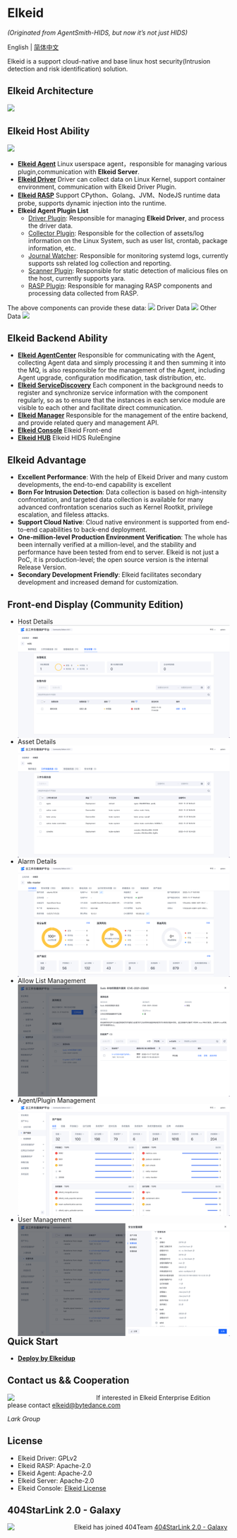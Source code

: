 # Elkeid

*(Originated from AgentSmith-HIDS, but now it’s not just HIDS)*

English | [简体中文](README-zh_CN.md)

Elkeid is a support cloud-native and base linux host security(Intrusion detection and risk identification) solution.

## Elkeid Architecture

<img src="server/docs/server.png"/>

##  Elkeid Host Ability
<img src="png/Ability_1.png"/>

* **[Elkeid Agent](agent)** Linux userspace agent，responsible for managing various plugin,communication with **Elkeid Server**.
* **[Elkeid Driver](driver)** Driver can collect data on Linux Kernel, support container environment, communication with Elkeid Driver Plugin.
* **[Elkeid RASP](rasp)** Support CPython、Golang、JVM、NodeJS runtime data probe, supports dynamic injection into the runtime.
* **Elkeid Agent Plugin List**
    * [Driver Plugin](https://github.com/bytedance/Elkeid/tree/main/plugins/driver): Responsible for managing **Elkeid Driver**, and process the driver data.
    * [Collector Plugin](https://github.com/bytedance/Elkeid/tree/main/plugins/collector): Responsible for the collection of assets/log information on the Linux System, such as user list, crontab, package information, etc.
    * [Journal Watcher](https://github.com/bytedance/Elkeid/tree/main/plugins/journal_watcher): Responsible for monitoring systemd logs, currently supports ssh related log collection and reporting.
    * [Scanner Plugin](https://github.com/bytedance/Elkeid/tree/main/plugins/scanner): Responsible for static detection of malicious files on the host, currently supports yara.
    * [RASP Plugin](https://github.com/bytedance/Elkeid/tree/main/rasp/plugin): Responsible for managing RASP components and processing data collected from RASP.


The above components can provide these data:
<img src="png/data_index.png"/>
Driver Data
<img src="png/data1.png"/>
Other Data
<img src="png/data2.png"/>


## Elkeid Backend Ability
* **[Elkeid AgentCenter](server/agent_center)** Responsible for communicating with the Agent, collecting Agent data and simply processing it and then summing it into the MQ, is also responsible for the management of the Agent, including Agent upgrade, configuration modification, task distribution, etc.
* **[Elkeid ServiceDiscovery](server/service_discovery)** Each component in the background needs to register and synchronize service information with the component regularly, so as to ensure that the instances in each service module are visible to each other and facilitate direct communication.
* **[Elkeid Manager](server/manager)** Responsible for the management of the entire backend, and provide related query and management API.
* **[Elkeid Console](server/web_console)** Elkeid Front-end
* **[Elkeid HUB](https://github.com/bytedance/Elkeid-HUB)** Elkeid HIDS RuleEngine

## Elkeid Advantage

* **Excellent Performance**: With the help of Elkeid Driver and many custom developments, the end-to-end capability is excellent
* **Born For Intrusion Detection**: Data collection is based on high-intensity confrontation, and targeted data collection is available for many advanced confrontation scenarios such as Kernel Rootkit, privilege escalation, and fileless attacks.
* **Support Cloud Native**: Cloud native environment is supported from end-to-end capabilities to back-end deployment.
* **One-million-level Production Environment Verification**: The whole has been internally verified at a million-level, and the stability and performance have been tested from end to server. Elkeid is not just a PoC, it is production-level; the open source version is the internal Release Version.
* **Secondary Development Friendly**: Elkeid facilitates secondary development and increased demand for customization.


## Front-end Display (Community Edition)
* Host Details
  <img src="png/console1.png" style="float:left;"/>
* Asset Details
  <img src="png/console2.png" style="float:left;"/>
* Alarm Details
  <img src="png/console3.png" style="float:left;"/>
* Allow List Management
  <img src="png/console6.png" style="float:left;"/>
* Agent/Plugin Management
  <img src="png/console4.png" style="float:left;"/>
* User Management
  <img src="png/console5.png" style="float:left;"/>

## Quick Start
* **[Deploy by Elkeidup](elkeidup/README.md)**

## Contact us && Cooperation

<img src="png/Lark.png" width="40%" style="float:left;"/>

If interested in Elkeid Enterprise Edition please contact elkeid@bytedance.com

*Lark Group*

## License
* Elkeid Driver: GPLv2
* Elkeid RASP: Apache-2.0
* Elkeid Agent: Apache-2.0
* Elkeid Server: Apache-2.0
* Elkeid Console: [Elkeid License](server/web_console/LICENSE)

## 404StarLink 2.0 - Galaxy
<img src="https://github.com/knownsec/404StarLink-Project/raw/master/logo.png" width="30%" style="float:left;"/>

Elkeid has joined 404Team [404StarLink 2.0 - Galaxy](https://github.com/knownsec/404StarLink2.0-Galaxy)
